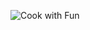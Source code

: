 ![Cook with Fun](https://github.com/iamsanjaii/cookwithfun/assets/145492576/3be64498-b476-49d5-a1c1-56bafd0cff1b)
